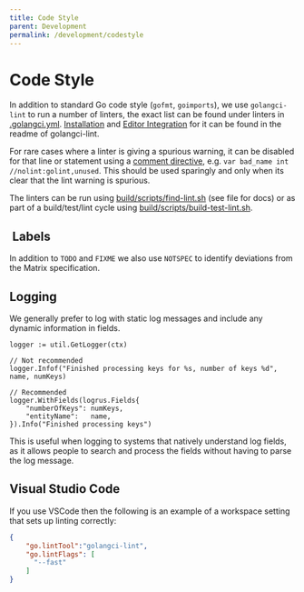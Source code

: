 ```yaml
--- 
title: Code Style
parent: Development
permalink: /development/codestyle
---
```


# Code Style

In addition to standard Go code style (`gofmt`, `goimports`), we use `golangci-lint`
to run a number of linters, the exact list can be found under linters in [.golangci.yml](.golangci.yml).
[Installation](https://github.com/golangci/golangci-lint#install-golangci-lint) and [Editor
Integration](https://golangci-lint.run/usage/integrations/#editor-integration) for
it can be found in the readme of golangci-lint.

For rare cases where a linter is giving a spurious warning, it can be disabled
for that line or statement using a [comment
directive](https://golangci-lint.run/usage/false-positives/#nolint), e.g.  `var
bad_name int //nolint:golint,unused`. This should be used sparingly and only
when its clear that the lint warning is spurious.

The linters can be run using [build/scripts/find-lint.sh](/build/scripts/find-lint.sh)
(see file for docs) or as part of a build/test/lint cycle using
[build/scripts/build-test-lint.sh](/build/scripts/build-test-lint.sh).

##  Labels

In addition to `TODO` and `FIXME` we also use `NOTSPEC` to identify deviations
from the Matrix specification.

## Logging

We generally prefer to log with static log messages and include any dynamic
information in fields.

```golang
logger := util.GetLogger(ctx)

// Not recommended
logger.Infof("Finished processing keys for %s, number of keys %d", name, numKeys)

// Recommended
logger.WithFields(logrus.Fields{
    "numberOfKeys": numKeys,
    "entityName":   name,
}).Info("Finished processing keys")
```

This is useful when logging to systems that natively understand log fields, as
it allows people to search and process the fields without having to parse the
log message.

## Visual Studio Code

If you use VSCode then the following is an example of a workspace setting that
sets up linting correctly:

```json
{
    "go.lintTool":"golangci-lint",
    "go.lintFlags": [
      "--fast"
    ]
}
```
